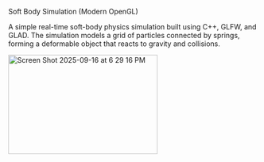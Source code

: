 Soft Body Simulation (Modern OpenGL)

A simple real-time soft-body physics simulation built using C++, GLFW, and GLAD.
The simulation models a grid of particles connected by springs, forming a deformable object that reacts to gravity and collisions.


<img width="300" height="200" alt="Screen Shot 2025-09-16 at 6 29 16 PM" src="https://github.com/user-attachments/assets/38bfbb30-3cf2-447b-b1d4-44fdd4e302a3" />

